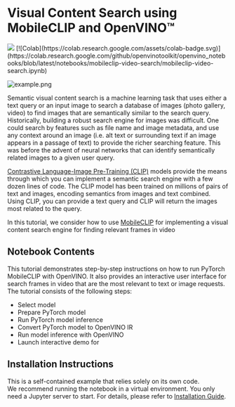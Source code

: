 # Visual Content Search using MobileCLIP and OpenVINO™

<img referrerpolicy="no-referrer-when-downgrade" src="https://static.scarf.sh/a.png?x-pxid=5b5a4db0-7875-4bfb-bdbd-01698b5b1a77&file=notebooks/mobileclip-video-search/README.md" />
[![Colab](https://colab.research.google.com/assets/colab-badge.svg)](https://colab.research.google.com/github/openvinotoolkit/openvino_notebooks/blob/latest/notebooks/mobileclip-video-search/mobileclip-video-search.ipynb)

![example.png](https://github.com/openvinotoolkit/openvino_notebooks/assets/29454499/4e241f82-548e-41c2-b1f4-45b319d3e519)

Semantic visual content search is a machine learning task that uses either a text query or an input image to search a database of images (photo gallery, video) to find images that are semantically similar to the search query. 
Historically, building a robust search engine for images was difficult. One could search by features such as file name and image metadata, and use any context around an image (i.e. alt text or surrounding text if an image appears in a passage of text) to provide the richer searching feature. This was before the advent of neural networks that can identify semantically related images to a given user query.

[Contrastive Language-Image Pre-Training (CLIP)](https://arxiv.org/abs/2103.00020) models provide the means through which you can implement a semantic search engine with a few dozen lines of code. The CLIP model has been trained on millions of pairs of text and images, encoding semantics from images and text combined. Using CLIP, you can provide a text query and CLIP will return the images most related to the query.

In this tutorial, we consider how to use [MobileCLIP](https://arxiv.org/pdf/2311.17049.pdf) for implementing a visual content search engine for finding relevant frames in video

## Notebook Contents

This tutorial demonstrates step-by-step instructions on how to run PyTorch MobileCLIP  with OpenVINO. It also provides an interactive user interface for search frames in video that are the most relevant to text or image requests.
The tutorial consists of the following steps:


- Select model
- Prepare PyTorch model
- Run PyTorch model inference
- Convert PyTorch model to OpenVINO IR
- Run model inference with OpenVINO
- Launch interactive demo for 


## Installation Instructions

This is a self-contained example that relies solely on its own code.</br>
We recommend  running the notebook in a virtual environment. You only need a Jupyter server to start.
For details, please refer to [Installation Guide](../../README.md).